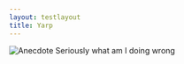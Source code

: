 ```yaml
---
layout: testlayout
title: Yarp
---
```


![Anecdote]({{site.github.url}}/assets/anecdote.jpeg)
Seriously what am I doing wrong
